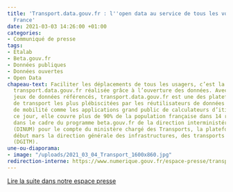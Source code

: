 ```yaml
---
title: 'Transport.data.gouv.fr : l''open data au service de tous les voyageurs de
  France'
date: 2021-03-03 14:26:00 +01:00
categories:
- Communiqué de presse
tags:
- Etalab
- Beta.gouv.fr
- Données publiques
- Données ouvertes
- Open Data
chapeau-text: Faciliter les déplacements de tous les usagers, c’est la promesse de
  transport.data.gouv.fr réalisée grâce à l’ouverture des données. Avec plus de 350
  jeux de données référencés, transport.data.gouv.fr est une des plateformes de données
  de transport les plus plébiscitées par les réutilisateurs de données et acteurs
  de mobilité comme les applications grand public de calculateurs d’itinéraires. A
  ce jour, elle couvre plus de 90% de la population française dans 14 régions. Réalisée
  dans le cadre du programme beta.gouv.fr de la direction interministérielle du numérique
  (DINUM) pour le compte du ministère chargé des Transports, la plateforme rejoint
  début mars la direction générale des infrastructures, des transports et de la mer
  (DGITM).
une-ou-diaporama:
- image: "/uploads/2021_03_04_Transport_1600x860.jpg"
redirection-interne: https://www.numerique.gouv.fr/espace-presse/transport-dot-data-dot-gouv-dot-fr-lopen-date-au-service-de-tous-les-voyageurs-de-france/
---
```


<div class="lien-important"><p><a href="https://numerique.gouv.fr/espace-presse/transport-dot-data-dot-gouv-dot-fr-lopen-date-au-service-de-tous-les-voyageurs-de-france/">Lire la suite dans notre espace presse</a></p></div>